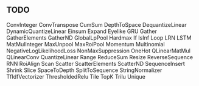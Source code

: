 ## TODO

ConvInteger
ConvTranspose
CumSum
DepthToSpace
DequantizeLinear
DynamicQuantizeLinear
Einsum
Expand
Eyelike
GRU
Gather
GatherElements
GatherND
GlobalLpPool
Hardmax
If
IsInf
Loop
LRN
LSTM
MatMulInteger
MaxUnpool
MaxRoiPool
Momentum
Multinomial
NegativeLogLikelihoodLoss
NonMaxSuppression
OneHot
QLinearMatMul
QLinearConv
QuantizeLinear
Range
ReduceSum
Resize
ReverseSequence
RNN
RoiAlign
Scan
Scatter
ScatterElements
ScatterND
SequenceInsert
Shrink
Slice
SpaceToDepth
SplitToSequence
StringNormalizer
TfIdfVectorizer
ThresholdedRelu
Tile
TopK
Trilu
Unique

